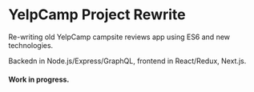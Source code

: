 # YelpCamp Project Rewrite

Re-writing old YelpCamp campsite reviews app using ES6 and new technologies.

Backedn in Node.js/Express/GraphQL, frontend in React/Redux, Next.js.

#### Work in progress.
